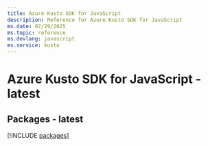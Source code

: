 ```yaml
---
title: Azure Kusto SDK for JavaScript
description: Reference for Azure Kusto SDK for JavaScript
ms.date: 07/29/2025
ms.topic: reference
ms.devlang: javascript
ms.service: kusto
---
```

# Azure Kusto SDK for JavaScript - latest
## Packages - latest
[!INCLUDE [packages](kusto-index.md)]